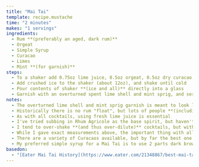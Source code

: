 ```yaml
---
title: "Mai Tai"
template: recipe.mustache
time: "2 minutes"
makes: "1 servings"
ingredients:
  - Rum **(preferably an aged, dark rum)**
  - Orgeat
  - Simple Syrup
  - Curacao
  - Limes
  - Mint **(for garnish)**
steps:
  - To a shaker add 0.75oz lime juice, 0.5oz orgeat, 0.5oz dry curacao, 0.5oz simple syrup, and 2oz rum
  - Add crushed ice to the shaker (about 12oz), and shake until cold
  - Pour contents of shaker **(ice and all)** directly into a glass
  - Garnish with an overturned spent lime shell and mint sprig, and serve
notes:
  - The overturned lime shell and mint sprig garnish is meant to look like a small tropical island and palm tree, and provides some welcome aromatics. Trader Vic, famed inventor of this cocktail, didn't like the typical little umbrella garnish, and never used it.
  - Historically there is no rum "float", but lots of people **(including me)** like it as a flavor enhancer. I'll typically use a flavor packed rum like Diplomatico Reserva for it.
  - As with all cocktails, using fresh lime juice is essential
  - I've tried subbing in Rhum Agricole as the base spirit, but haven't enjoyed the resulting drink as much as with regular dark rum.
  - I tend to over-shake **(and thus over-dilute)** cocktails, but with this one, I've found that I wasn't diluting it enough, leading to it tasting too sharp initially, and then getting better as I let it sit and the ice melted. Unlike drinks that you shake/ stir and then strain, I think it is relatively difficult to over-dilute a cocktail like this which ends up getting served on the same ice it was mixed with.
  - While I gave exact measurements above, the important thing with all cocktails is the ratio, so in reality I usually juice a lime, and then adjust the rest of the proportions based on how much lime juice I'm working with.
  - There are a variety of Curacaos available, but by far the best one I've had so far is the Pierre Ferrand Dry Curacao, so I usually use that in my Mai Tais. In a pinch, Cointreau works as well.
  - My preferred simple syrup for a Mai Tai is to use 2 parts dark brown sugar to 1 part water. This is technically considered "double strength" simple syrup, and it adds a bit more viscosity **(and obviously a little more sweetness)** to the cocktail.
basedon:
  - "[Eater Mai Tai History](https://www.eater.com/21348867/best-mai-tai-recipe-history)"
---
```

